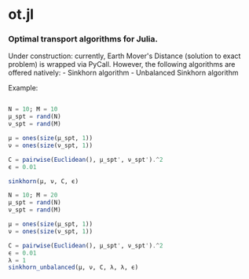 # ot.jl
### Optimal transport algorithms for Julia.

Under construction: currently, Earth Mover's Distance (solution to exact problem) is wrapped via PyCall. However, the following algorithms are offered natively:
	- Sinkhorn algorithm
	- Unbalanced Sinkhorn algorithm

Example: 
```julia

N = 10; M = 10
μ_spt = rand(N)
ν_spt = rand(M)

μ = ones(size(μ_spt, 1))
ν = ones(size(ν_spt, 1))

C = pairwise(Euclidean(), μ_spt', ν_spt').^2
ϵ = 0.01

sinkhorn(μ, ν, C, ϵ)

N = 10; M = 20
μ_spt = rand(N)
ν_spt = rand(M)

μ = ones(size(μ_spt, 1))
ν = ones(size(ν_spt, 1))

C = pairwise(Euclidean(), μ_spt', ν_spt').^2
ϵ = 0.01
λ = 1
sinkhorn_unbalanced(μ, ν, C, λ, λ, ϵ)

``` 
